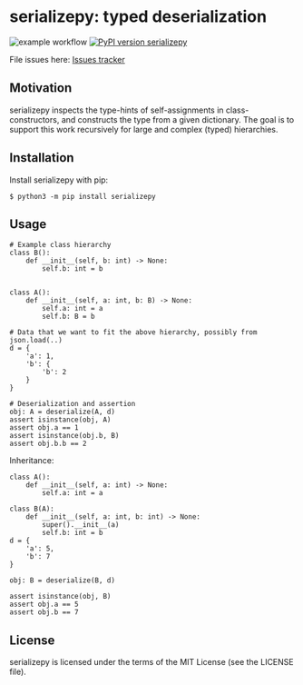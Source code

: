 serializepy: typed deserialization
=======================================
![example workflow](https://github.com/jepperaskdk/serializepy/actions/workflows/python-package.yml/badge.svg)
[![PyPI version serializepy](https://badge.fury.io/py/serializepy.svg)](https://pypi.python.org/pypi/serializepy/)


File issues here: [Issues tracker](https://github.com/jepperaskdk/serializepy/issues)

Motivation
------------

serializepy inspects the type-hints of self-assignments in class-constructors, and constructs the type from a given dictionary. The goal is to support this work recursively for large and complex (typed) hierarchies.


Installation
-----------

Install serializepy with pip:

    $ python3 -m pip install serializepy

Usage
-----------
```
# Example class hierarchy
class B():
    def __init__(self, b: int) -> None:
        self.b: int = b


class A():
    def __init__(self, a: int, b: B) -> None:
        self.a: int = a
        self.b: B = b

# Data that we want to fit the above hierarchy, possibly from json.load(..)
d = {
    'a': 1,
    'b': {
        'b': 2
    }
}

# Deserialization and assertion
obj: A = deserialize(A, d)
assert isinstance(obj, A)
assert obj.a == 1
assert isinstance(obj.b, B)
assert obj.b.b == 2

```

Inheritance:
```
class A():
    def __init__(self, a: int) -> None:
        self.a: int = a

class B(A):
    def __init__(self, a: int, b: int) -> None:
        super().__init__(a)
        self.b: int = b
d = {
    'a': 5,
    'b': 7
}

obj: B = deserialize(B, d)

assert isinstance(obj, B)
assert obj.a == 5
assert obj.b == 7
```


License
-----------

serializepy is licensed under the terms of the MIT License (see the LICENSE file).
